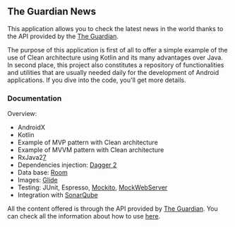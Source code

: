 ## The Guardian News

This application allows you to check the latest news in the world thanks to the API provided by the [The Guardian](https://www.theguardian.com/uk).

The purpose of this application is first of all to offer a simple example of the use of Clean architecture using Kotlin and its many advantages over Java. In second place, this project also constitutes a repository of functionalities and utilities that are usually needed daily for the development of Android applications. If you dive into the code, you'll get more details.

### Documentation

Overview:
- AndroidX
- Kotlin
- Example of MVP pattern with Clean architecture
- Example of MVVM pattern with Clean architecture
- RxJava2[7]
- Dependencies injection: [Dagger 2][1]
- Data base: [Room][2]
- Images: [Glide][3]
- Testing: JUnit, Espresso, [Mockito][4], [MockWebServer][5]
- Integration with [SonarQube][6]

All the content offered is through the API provided by [The Guardian](https://www.theguardian.com/uk). You can check all the information about how to use [here](https://open-platform.theguardian.com/).

[1]: https://google.github.io/dagger/
[2]: https://developer.android.com/training/data-storage/room/index.html
[3]: https://github.com/bumptech/glide
[4]: https://site.mockito.org/
[5]: https://github.com/square/okhttp/tree/master/mockwebserver
[6]: https://www.sonarqube.org/
[7]: https://github.com/ReactiveX/RxJava
